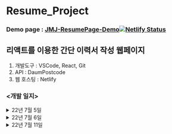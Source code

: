 # Resume_Project
### Demo page : <a href="https://jmj-resume-page.netlify.app/" target="_blank">JMJ-ResumePage-Demo</a>[![Netlify Status](https://api.netlify.com/api/v1/badges/5fd08a12-3d02-4be8-9cee-760bbf7d8a83/deploy-status)](https://app.netlify.com/sites/jmj-resume-page/deploys)

## 리액트를 이용한 간단 이력서 작성 웹페이지
1. 개발도구 : VSCode, React, Git
2. API : DaumPostcode
3. 웹 호스팅 : Netlify

### <개발 일지>

<details>
<summary>22년 7월 5일</summary>
<div markdown="1">

>1. 이력서 항목 버튼으로 추가
>- <img width="100%" src="https://user-images.githubusercontent.com/44563747/177324978-ddd49e8f-4f25-4e84-8e0b-d77cde0091e9.gif"/>
>2. 성별 선택 드롭다운 메뉴
>- <img width="100%" src="https://user-images.githubusercontent.com/44563747/177326978-6ce755fd-d211-4492-9b61-32a279b9dcb7.gif"/>
>3. 생년월일, 연락처 구분자
>- <img width="100%" src="https://user-images.githubusercontent.com/44563747/177326787-68aa2a7e-e98d-40dd-8d48-3d917334d423.gif"/>
>4. 로컬 사진 등록
>- <img width="100%" src="https://user-images.githubusercontent.com/44563747/177326882-726eaad0-7b51-4adb-95de-ef3a5e0efb2e.gif"/>
>5. DaumPostcode API 이용 주소 등록
>- <img width="100%" src="https://user-images.githubusercontent.com/44563747/177327059-8d4d22ca-aceb-4683-a7b0-a79691f53ff4.gif"/>

</div>
</details>

<details>
<summary>22년 7월 6일</summary>
<div markdown="1">

>1. 항목 포커스 이벤트 추가
>- <img width="100%" src="https://user-images.githubusercontent.com/44563747/177549633-cb750ed7-a518-47f0-b614-5631fb0c9608.gif"/>

</div>
</details>

<details>
<summary>22년 7월 11일</summary>
<div markdown="1">

>1. 페이지 레이아웃 추가 및 수정
>- <img width="100%" src="https://user-images.githubusercontent.com/44563747/178233644-f516d08d-2069-422b-83ed-a25a36e3a6e1.gif"/>
>2. 체크박스 이벤트 추가
>- <img width="100%" src="https://user-images.githubusercontent.com/44563747/178233928-a41b4dfd-dfae-4f69-9f63-a2ab35955e1a.gif"/>

</div>
</details>